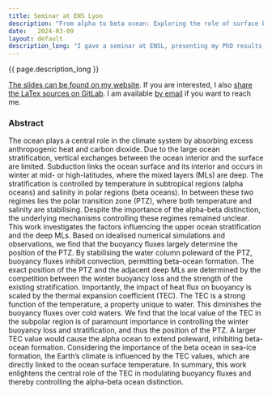 ```yaml
---
title: Seminar at ENS Lyon
description: "From alpha to beta ocean: Exploring the role of surface buoyancy fluxes and seawater thermal expansion in setting the upper ocean stratification"
date:   2024-03-09
layout: default
description_long: "I gave a seminar at ENSL, presenting my PhD results."
---
```


{{ page.description_long }}

[The slides can be found on my website](/assets/statics/romain_caneill_2024-03-19_ENSL_slides.pdf).
If you are interested, I also [share the LaTex sources on GitLab](https://gitlab.com/rcaneill/2024-03-19_seminar_ensl_slides).
I am available [by email](/contact)  if you want to reach me.

### Abstract

The ocean plays a central role in the climate system by absorbing excess anthropogenic heat and carbon dioxide. Due to the large ocean stratification, vertical exchanges between the ocean interior and the surface are limited. Subduction links the ocean surface and its interior and occurs in winter at mid- or high-latitudes, where the mixed layers (MLs) are deep. The stratification is controlled by temperature in subtropical regions (alpha oceans) and salinity in polar regions (beta oceans). In between these two regimes lies the polar transition zone (PTZ), where both temperature and salinity are stabilising. Despite the importance of the alpha-beta distinction, the underlying mechanisms controlling these regimes remained unclear. This work investigates the factors influencing the upper ocean stratification and the deep MLs. Based on idealised numerical simulations and observations, we find that the buoyancy fluxes largely determine the position of the PTZ. By stabilising the water column poleward of the PTZ, buoyancy fluxes inhibit convection, permitting beta-ocean formation. The exact position of the PTZ and the adjacent deep MLs are determined by the competition between the winter buoyancy loss and the strength of the existing stratification. Importantly, the impact of heat flux on buoyancy is scaled by the thermal expansion coefficient (TEC). The TEC is a strong function of the temperature, a property unique to water. This diminishes the buoyancy fluxes over cold waters. We find that the local value of the TEC in the subpolar region is of paramount importance in controlling the winter buoyancy loss and stratification, and thus the position of the PTZ. A larger TEC value would cause the alpha ocean to extend poleward, inhibiting beta-ocean formation. Considering the importance of the beta ocean in sea-ice formation, the Earth’s climate is influenced by the TEC values, which are directly linked to the ocean surface temperature. In summary, this work enlightens the central role of the TEC in modulating buoyancy fluxes and thereby controlling the alpha-beta ocean distinction.
